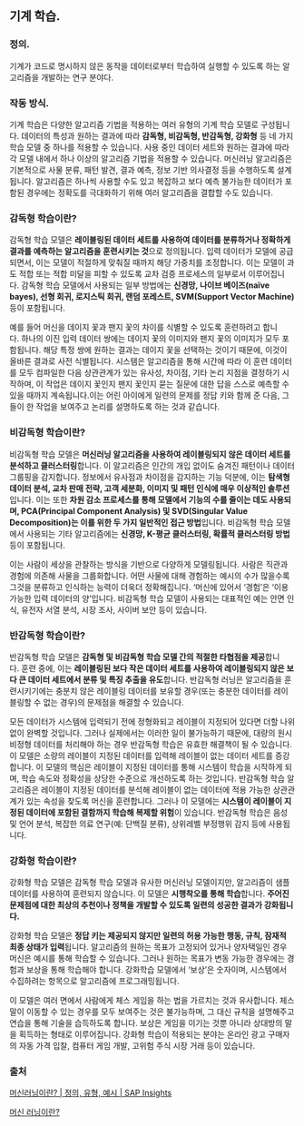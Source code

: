 ## 기계 학습.

### 정의.
기계가 코드로 명시하지 않은 동작을 데이터로부터 학습하여 실행할 수 있도록 하는 알고리즘을 개발하는 연구 분야다.

### 작동 방식.
기계 학습은 다양한 알고리즘 기법을 적용하는 여러 유형의 기계 학습 모델로 구성됩니다. 데이터의 특성과 원하는 결과에 따라 **감독형, 비감독형, 반감독형, 강화형** 등 네 가지 학습 모델 중 하나를 적용할 수 있습니다. 사용 중인 데이터 세트와 원하는 결과에 따라 각 모델 내에서 하나 이상의 알고리즘 기법을 적용할 수 있습니다. 머신러닝 알고리즘은 기본적으로 사물 분류, 패턴 발견, 결과 예측, 정보 기반 의사결정 등을 수행하도록 설계됩니다. 알고리즘은 하나씩 사용할 수도 있고 복잡하고 보다 예측 불가능한 데이터가 포함된 경우에는 정확도를 극대화하기 위해 여러 알고리즘을 결합할 수도 있습니다.

### 감독형 학습이란?
감독형 학습 모델은 **레이블링된 데이터 세트를 사용하여 데이터를 분류하거나 정확하게 결과를 예측하는 알고리즘을 훈련시키는 것**으로 정의됩니다. 입력 데이터가 모델에 공급되면서, 이는 모델이 적절하게 맞춰질 때까지 해당 가중치를 조정합니다. 이는 모델이 과도 적합 또는 적합 미달을 피할 수 있도록 교차 검증 프로세스의 일부로서 이루어집니다. 감독형 학습 모델에서 사용되는 일부 방법에는 **신경망, 나이브 베이즈(naïve bayes), 선형 회귀, 로지스틱 회귀, 랜덤 포레스트, SVM(Support Vector Machine)** 등이 포함됩니다.

예를 들어 머신을 데이지 꽃과 팬지 꽃의 차이를 식별할 수 있도록 훈련하려고 합니다. 하나의 이진 입력 데이터 쌍에는 데이지 꽃의 이미지와 팬지 꽃의 이미지가 모두 포함됩니다. 해당 특정 쌍에 원하는 결과는 데이지 꽃을 선택하는 것이기 때문에, 이것이 올바른 결과로 사전 식별됩니다. 시스템은 알고리즘을 통해 시간에 따라 이 훈련 데이터를 모두 컴파일한 다음 상관관계가 있는 유사성, 차이점, 기타 논리 지점을 결정하기 시작하며, 이 작업은 데이지 꽃인지 팬지 꽃인지 묻는 질문에 대한 답을 스스로 예측할 수 있을 때까지 계속됩니다.이는 어린 아이에게 일련의 문제를 정답 키와 함께 준 다음, 그들이 한 작업을 보여주고 논리를 설명하도록 하는 것과 같습니다.

### 비감독형 학습이란?
비감독형 학습 모델은 **머신러닝 알고리즘을 사용하여 레이블링되지 않은 데이터 세트를 분석하고 클러스터링**합니다. 이 알고리즘은 인간의 개입 없이도 숨겨진 패턴이나 데이터 그룹핑을 감지합니다. 정보에서 유사점과 차이점을 감지하는 기능 덕분에, 이는 **탐색형 데이터 분석, 교차 판매 전략, 고객 세분화, 이미지 및 패턴 인식에 매우 이상적인 솔루션**입니다. 이는 또한 **차원 감소 프로세스를 통해 모델에서 기능의 수를 줄이는 데도 사용되며, PCA(Principal Component Analysis) 및 SVD(Singular Value Decomposition)는 이를 위한 두 가지 일반적인 접근 방법**입니다. 비감독형 학습 모델에서 사용되는 기타 알고리즘에는 **신경망, K-평균 클러스터링, 확률적 클러스터링 방법** 등이 포함됩니다. 

이는 사람이 세상을 관찰하는 방식을 기반으로 다양하게 모델링됩니다. 사람은 직관과 경험에 의존해 사물을 그룹화합니다. 어떤 사물에 대해 경험하는 예시의 수가 많을수록 그것을 분류하고 인식하는 능력이 더욱더 정확해집니다. ‘머신에 있어서 ‘경험’은 ‘이용 가능한 입력 데이터의 양’입니다. 비감독형 학습 모델이 사용되는 대표적인 예는 안면 인식, 유전자 서열 분석, 시장 조사, 사이버 보안 등이 있습니다.

### 반감독형 학습이란?
반감독형 학습 모델은 **감독형 및 비감독형 학습 모델 간의 적절한 타협점을 제공**합니다. 훈련 중에, 이는 **레이블링된 보다 작은 데이터 세트를 사용하여 레이블링되지 않은 보다 큰 데이터 세트에서 분류 및 특징 추출을 유도**합니다. 반감독형 러닝은 알고리즘을 훈련시키기에는 충분치 않은 레이블링 데이터를 보유할 경우(또는 충분한 데이터를 레이블링할 수 없는 경우)의 문제점을 해결할 수 있습니다. 

모든 데이터가 시스템에 입력되기 전에 정형화되고 레이블이 지정되어 있다면 더할 나위 없이 완벽할 것입니다. 그러나 실제에서는 이러한 일이 불가능하기 때문에, 대량의 원시 비정형 데이터를 처리해야 하는 경우 반감독형 학습은 유효한 해결책이 될 수 있습니다. 이 모델은 소량의 레이블이 지정된 데이터를 입력해 레이블이 없는 데이터 세트를 증강합니다. 이 모델의 핵심은 레이블이 지정된 데이터를 통해 시스템이 학습을 시작하게 되며, 학습 속도와 정확성을 상당한 수준으로 개선하도록 하는 것입니다. 반감독형 학습 알고리즘은 레이블이 지정된 데이터를 분석해 레이블이 없는 데이터에 적용 가능한 상관관계가 있는 속성을 찾도록 머신을 훈련합니다. 그러나 이 모델에는 **시스템이 레이블이 지정된 데이터에 포함된 결함까지 학습해 복제할 위험**이 있습니다. 반감독형 학습은 음성 및 언어 분석, 복잡한 의료 연구(예: 단백질 분류), 상위레벨 부정행위 감지 등에 사용됩니다.

### 강화형 학습이란?
강화형 학습 모델은 감독형 학습 모델과 유사한 머신러닝 모델이지만, 알고리즘이 샘플 데이터를 사용하여 훈련되지 않습니다. 이 모델은 **시행착오를 통해 학습**합니다. **주어진 문제점에 대한 최상의 추천이나 정책을 개발할 수 있도록 일련의 성공한 결과가 강화됩니다.**

강화형 학습 모델은 **정답 키는 제공되지 않지만 일련의 허용 가능한 행동, 규칙, 잠재적 최종 상태가 입력**됩니다. 알고리즘의 원하는 목표가 고정되어 있거나 양자택일인 경우 머신은 예시를 통해 학습할 수 있습니다. 그러나 원하는 목표가 변동 가능한 경우에는 경험과 보상을 통해 학습해야 합니다. 강화학습 모델에서 ‘보상’은 숫자이며, 시스템에서 수집하려는 항목으로 알고리즘에 프로그래밍됩니다.

이 모델은 여러 면에서 사람에게 체스 게임을 하는 법을 가르치는 것과 유사합니다. 체스 말이 이동할 수 있는 경우를 모두 보여주는 것은 불가능하며, 그 대신 규칙을 설명해주고 연습을 통해 기술을 습득하도록 합니다. 보상은 게임을 이기는 것뿐 아니라 상대방의 말을 획득하는 형태로 이루어집니다. 강화형 학습이 적용되는 분야는 온라인 광고 구매자의 자동 가격 입찰, 컴퓨터 게임 개발, 고위험 주식 시장 거래 등이 있습니다.

### 출처
[머신러닝이란? | 정의, 유형, 예시 | SAP Insights](https://www.sap.com/korea/insights/what-is-machine-learning.html)

[머신 러닝이란?](https://www.ibm.com/kr-ko/cloud/learn/machine-learning)
